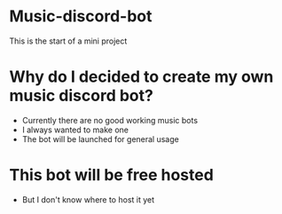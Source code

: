 # Music-discord-bot

This is the start of a mini project 

# Why do I decided to create my own music discord bot?
* Currently there are no good working music bots
* I always wanted to make one
* The bot will be launched for general usage 

# This bot will be free hosted
* But I don't know where to host it yet
